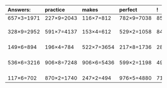 | Answers: | practice | makes | perfect | ! |
| :--- | :--- | :--- | :--- | :--- |
| 657×3=1971 | 227×9=2043 | 116×7=812 | 782×9=7038 | 852×4=3408 | 
|   |   |   |   |   | 
|   |   |   |   |   | 
|   |   |   |   |   | 
| 328×9=2952 | 591×7=4137 | 153×4=612 | 529×2=1058 | 846×4=3384 | 
|   |   |   |   |   | 
|   |   |   |   |   | 
|   |   |   |   |   | 
|   |   |   |   |   | 
| 149×6=894 | 196×4=784 | 522×7=3654 | 217×8=1736 | 286×7=2002 | 
|   |   |   |   |   | 
|   |   |   |   |   | 
|   |   |   |   |   | 
|   |   |   |   |   | 
| 536×6=3216 | 906×8=7248 | 906×6=5436 | 599×2=1198 | 493×7=3451 | 
|   |   |   |   |   | 
|   |   |   |   |   | 
|   |   |   |   |   | 
|   |   |   |   |   | 
| 117×6=702 | 870×2=1740 | 247×2=494 | 976×5=4880 | 714×4=2856 | 
